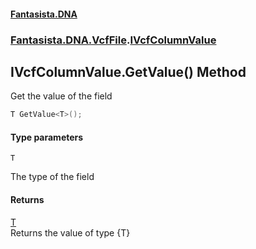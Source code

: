 #### [Fantasista.DNA](index.md 'index')
### [Fantasista.DNA.VcfFile](Fantasista.DNA.VcfFile.md 'Fantasista.DNA.VcfFile').[IVcfColumnValue](Fantasista.DNA.VcfFile.IVcfColumnValue.md 'Fantasista.DNA.VcfFile.IVcfColumnValue')

## IVcfColumnValue.GetValue<T>() Method

Get the value of the field

```csharp
T GetValue<T>();
```
#### Type parameters

<a name='Fantasista.DNA.VcfFile.IVcfColumnValue.GetValue_T_().T'></a>

`T`

The type of the field

#### Returns
[T](Fantasista.DNA.VcfFile.IVcfColumnValue.GetValue_T_().md#Fantasista.DNA.VcfFile.IVcfColumnValue.GetValue_T_().T 'Fantasista.DNA.VcfFile.IVcfColumnValue.GetValue<T>().T')  
Returns the value of type {T}